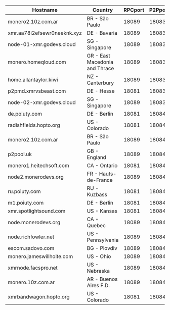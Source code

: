 Hostname | Country | RPCport | P2Pport
--- | --- | --- | ---
monero2.10z.com.ar | BR - São Paulo | 18089 | 18083
xmr.aa78i2efsewr0neeknk.xyz | DE - Bavaria | 18089 | 18083
node-01-xmr.godevs.cloud | SG - Singapore | 18089 | 18083
monero.homeqloud.com | GR - East Macedonia and Thrace | 18089 | 18083
home.allantaylor.kiwi | NZ - Canterbury | 18089 | 18083
p2pmd.xmrvsbeast.com | DE - Hesse | 18081 | 18083
node-02-xmr.godevs.cloud | SG - Singapore | 18089 | 18083
de.poiuty.com | DE - Berlin | 18081 | 18084
radishfields.hopto.org | US - Colorado | 18081 | 18084
monero2.10z.com.ar | BR - São Paulo | 18089 | 18084
p2pool.uk | GB - England | 18089 | 18084
monero1.heitechsoft.com | CA - Ontario | 18081 | 18084
node2.monerodevs.org | FR - Hauts-de-France | 18089 | 18084
ru.poiuty.com | RU - Kuzbass | 18081 | 18084
m1.poiuty.com | DE - Berlin | 18081 | 18084
xmr.spotlightsound.com | US - Kansas | 18081 | 18084
node.monerodevs.org | CA - Quebec | 18089 | 18084
node.richfowler.net | US - Pennsylvania | 18089 | 18084
escom.sadovo.com | BG - Plovdiv | 18089 | 18084
monero.jameswillhoite.com | US - Ohio | 18089 | 18084
xmrnode.facspro.net | US - Nebraska | 18089 | 18084
monero.10z.com.ar | AR - Buenos Aires F.D. | 18089 | 18084
xmrbandwagon.hopto.org | US - Colorado | 18081 | 18084
